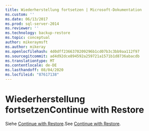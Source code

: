 ```yaml
---
title: Wiederherstellung fortsetzen | Microsoft-Dokumentation
ms.custom: ''
ms.date: 06/13/2017
ms.prod: sql-server-2014
ms.reviewer: ''
ms.technology: backup-restore
ms.topic: conceptual
author: mikeraymsft
ms.author: mikeray
ms.openlocfilehash: 4d0dff2366370209296b1cd07b3c3bb9aa112f97
ms.sourcegitcommit: ad4d92dce894592a259721a1571b1d8736abacdb
ms.translationtype: MT
ms.contentlocale: de-DE
ms.lasthandoff: 08/04/2020
ms.locfileid: "87617138"
---
```

# <a name="continue-with-restore"></a><span data-ttu-id="da316-102">Wiederherstellung fortsetzen</span><span class="sxs-lookup"><span data-stu-id="da316-102">Continue with Restore</span></span>
<span data-ttu-id="da316-103">Siehe [Continue with Restore](../../database-engine/continue-with-restore.md).</span><span class="sxs-lookup"><span data-stu-id="da316-103">See [Continue with Restore](../../database-engine/continue-with-restore.md).</span></span>
